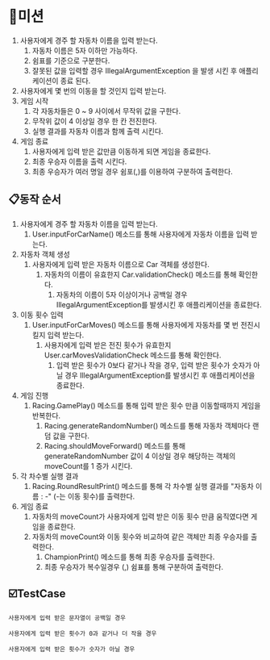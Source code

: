 # 🎯미션
1. 사용자에게 경주 할 자동차 이름을 입력 받는다.
   1. 자동차 이름은 5자 이하만 가능하다.
   2. 쉼표를 기준으로 구분한다.
   3. 잘못된 값을 입력할 경우 IllegalArgumentException 을 발생 시킨 후 애플리케이션이 종료 된다.
2. 사용자에게 몇 번의 이동을 할 것인지 입력 받는다.
3. 게임 시작
   1. 각 자동차들은 0 ~ 9 사이에서 무작위 값을 구한다.
   2. 무작위 값이 4 이상일 경우 한 칸 전진한다.
   3. 실행 결과를 자동차 이름과 함께 출력 시킨다.
3. 게임 종료
   1. 사용자에게 입력 받은 값만큼 이동하게 되면 게임을 종료한다.
   2. 최종 우승자 이름을 출력 시킨다.
   3. 최종 우승자가 여러 명일 경우 쉼포(,)를 이용하여 구분하여 출력한다.

## 📋동작 순서
1. 사용자에게 경주 할 자동차 이름을 입력 받는다.
   1. User.inputForCarName() 메소드를 통해 사용자에게 자동차 이름을 입력 받는다.
2. 자동차 객체 생성
   1. 사용자에게 입력 받은 자동차 이름으로 Car 객체를 생성한다.
      1. 자동차의 이름이 유효한지 Car.validationCheck() 메소드를 통해 확인한다.
         1. 자동차의 이름이 5자 이상이거나 공백일 경우 IllegalArgumentException를 발생시킨 후 애플리케이션을 종료한다.
3. 이동 횟수 입력
   1. User.inputForCarMoves() 메소드를 통해 사용자에게 자동차를 몇 번 전진시킬지 입력 받는다.
      1. 사용자에게 입력 받은 전진 횟수가 유효한지 User.carMovesValidationCheck 메소드를 통해 확인한다.
         1. 입력 받은 횟수가 0보다 같거나 작을 경우, 입력 받은 횟수가 숫자가 아닐 경우 IllegalArgumentException를 발생시킨 후 애플리케이션을 종료한다.
4. 게임 진행
   1. Racing.GamePlay() 메소드를 통해 입력 받은 횟수 만큼 이동할때까지 게임을 반복한다.
      1. Racing.generateRandomNumber() 메소드를 통해 자동차 객체마다 랜덤 값을 구한다.
      2. Racing.shouldMoveForward() 메소드를 통해 generateRandomNumber 값이 4 이상일 경우 해당하는 객체의 moveCount를 1 증가 시킨다.
5. 각 차수별 실행 결과
   1. Racing.RoundResultPrint() 메소드를 통해 각 차수별 실행 결과를 "자동차 이름 : -" (-는 이동 횟수)를 출력한다.
6. 게임 종료
   1. 자동차의 moveCount가 사용자에게 입력 받은 이동 횟수 만큼 움직였다면 게임을 종료한다.
   2. 자동차의 moveCount와 이동 횟수와 비교하여 같은 객체만 최종 우승자를 출력한다.
      1. ChampionPrint() 메소드를 통해 최종 우승자를 출력한다.
      2. 최종 우승자가 복수일경우 (,) 쉼표를 통해 구분하여 출력한다.

## ☑️TestCase
```
사용자에게 입력 받은 문자열이 공백일 경우
```
```
사용자에게 입력 받은 횟수가 0과 같거나 더 작을 경우
```
```
사용자에게 입력 받은 횟수가 숫자가 아닐 경우
```
